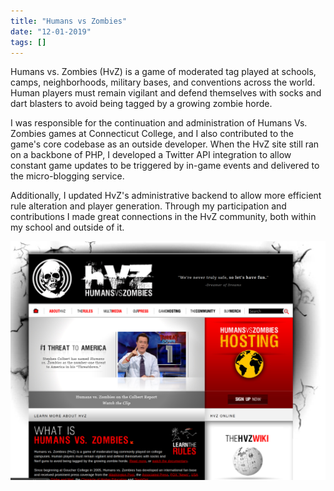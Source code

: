 ```yaml
---
title: "Humans vs Zombies"
date: "12-01-2019"
tags: []
---
```


Humans vs. Zombies (HvZ) is a game of moderated tag played at schools, camps, neighborhoods, military bases, and conventions across the world. Human players must remain vigilant and defend themselves with socks and dart blasters to avoid being tagged by a growing zombie horde.

I was responsible for the continuation and administration of Humans Vs. Zombies games at Connecticut College, and I also contributed to the game's core codebase as an outside developer. When the HvZ site still ran on a backbone of PHP, I developed a Twitter API integration to allow constant game updates to be triggered by in-game events and delivered to the micro-blogging service. 

Additionally, I updated HvZ's administrative backend to allow more efficient rule alteration and player generation.
Through my participation and contributions I made great connections in the HvZ community, both within my school and outside of it.

![Humans vs Zombies website screenshot](./assets/hvz-screenshot.png)